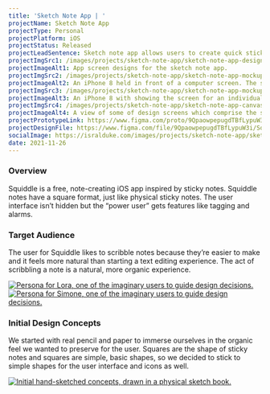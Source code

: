 ```yaml
---
title: 'Sketch Note App | '
projectName: Sketch Note App
projectType: Personal
projectPlatform: iOS
projectStatus: Released
projectLeadSentence: Sketch note app allows users to create quick sticky notes on their phones.
projectImgSrc1: /images/projects/sketch-note-app/sketch-note-app-designed-patrick-rills-isral-duke.jpg
projectImageAlt1: App screen designs for the sketch note app.
projectImgSrc2: /images/projects/sketch-note-app/sketch-note-app-mockups-designed-isral-duke-set-2.jpg
projectImageAlt2: An iPhone 8 held in front of a computer screen. The screen of the iPhone has the home screen of Squiddle.
projectImgSrc3: /images/projects/sketch-note-app/sketch-note-app-mockups-designed-isral-duke-set-3.jpg
projectImageAlt3: An iPhone 8 with showing the screen for an individual note. A happy face is drawn on the note.
projectImgSrc4: /images/projects/sketch-note-app/sketch-note-app-canvas-designed-isral-duke.png
projectImageAlt4: A view of some of design screens which comprise the sketch note app.
projectPrototypeLink: https://www.figma.com/proto/9QpaowpepugdTBfLypuW3i/Squiddle?page-id=0%3A1&node-id=3%3A6&viewport=241%2C48%2C0.34&scaling=scale-down&starting-point-node-id=6%3A338
projectDesignFile: https://www.figma.com/file/9QpaowpepugdTBfLypuW3i/Squiddle?node-id=0%3A1
socialImage: https://isralduke.com/images/projects/sketch-note-app/sketch-note-app-designed-patrick-rills-isral-duke.jpg 
date: 2021-11-26
---
```


### Overview

Squiddle is a free, note-creating iOS app inspired by sticky notes. Squiddle notes have a square format, just like physical sticky notes. The user interface isn’t hidden but the “power user” gets features like tagging and alarms.

### Target Audience

The user for Squiddle likes to scribble notes because they’re easier to make and it feels more natural than starting a text editing experience. The act of scribbling a note is a natural, more organic experience.

<a data-fslightbox href="/images/projects/sketch-note-app/sketch-note-app-personas-isral-duke-1.jpg">
    <img src="/images/projects/sketch-note-app/sketch-note-app-personas-isral-duke-1.jpg" alt="Persona for Lora, one of the imaginary users to guide design decisions.">
</a>
<a data-fslightbox href="/images/projects/sketch-note-app/sketch-note-app-personas-isral-duke-2.jpg">
    <img src="/images/projects/sketch-note-app/sketch-note-app-personas-isral-duke-2.jpg" alt="Persona for Simone, one of the imaginary users to guide design decisions.">
</a>

### Initial Design Concepts

We started with real pencil and paper to immerse ourselves in the organic feel we wanted to preserve for the user. Squares are the shape of sticky notes and squares are simple, basic shapes, so we decided to stick to simple shapes for the user interface and icons as well.

<a data-fslightbox href="/images/projects/sketch-note-app/sketch-note-app-initial-concepts-designed-isral-duke.png">
    <img alt="Initial hand-sketched concepts, drawn in a physical sketch book." src="/images/projects/sketch-note-app/sketch-note-app-initial-concepts-designed-isral-duke.png">
</a>
